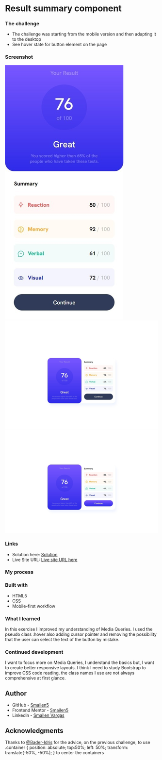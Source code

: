 # Result summary component

### The challenge

- The challenge was starting from the mobile version and then adapting it to the desktop
- See hover state for button element on the page

### Screenshot

![Capture mobile version](./screenshot/result-summary-mobile-version.jpeg)
![Capture web version](./screenshot/result-summary-web-version.jpeg)
![Capture web version button active](./screenshot/result-summary-web-version-active-button.jpeg)

### Links

- Solution here: [Solution](https://github.com/Smailen5/Frontend-Mentor-Challenge/tree/main/results-summary-component-main-main)
- Live Site URL: [Live site URL here](https://smailen5.github.io/Frontend-Mentor-Challenge/results-summary-component-main-main/)

### My process

### Built with

- HTML5
- CSS
- Mobile-first workflow

### What I learned

In this exercise I improved my understanding of Media Queries. I used the pseudo class :hover also adding cursor pointer and removing the possibility that the user can select the text of the button by mistake.

### Continued development

I want to focus more on Media Queries, I understand the basics but, I want to create better responsive layouts. I think I need to study Bootstrap to improve CSS code reading, the class names I use are not always comprehensive at first glance.

## Author

- GitHub - [Smailen5](https://github.com/Smailen5)
- Frontend Mentor - [Smailen5](https://www.frontendmentor.io/profile/Smailen5)
- Linkedin - [Smailen Vargas](https://www.linkedin.com/in/smailen-vargas/)

## Acknowledgments

Thanks to [@Bader-Idris](https://www.frontendmentor.io/profile/Bader-Idris) for the advice, on the previous challenge, to use
   .container {
  position: absolute;
  top:50%;
  left: 50%;
  transform: translate(-50%, -50%);
}
to center the containers

